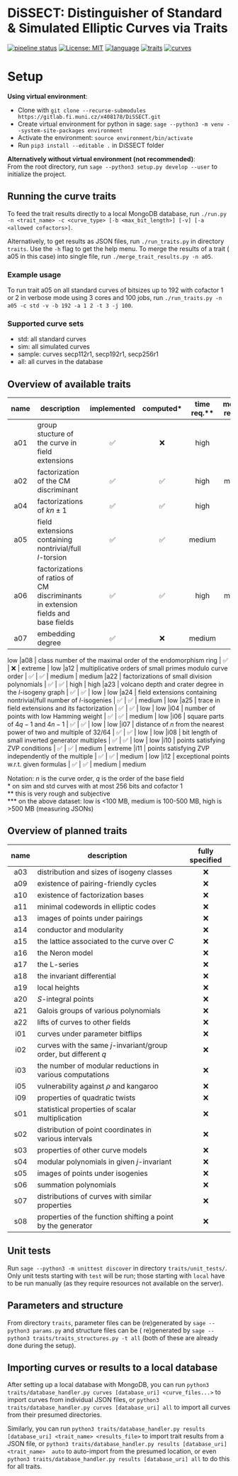 # DiSSECT: Distinguisher of Standard & Simulated Elliptic Curves via Traits

[![pipeline status](https://gitlab.fi.muni.cz/x408178/curve_analyzer/badges/master/pipeline.svg)](https://gitlab.fi.muni.cz/x408178/curve_analyzer/-/commits/master)
[![License: MIT](https://img.shields.io/badge/License-MIT-yellow.svg)](https://gitlab.fi.muni.cz/x408178/curve_analyzer/-/blob/master/LICENSE)
[![language](https://badgen.net/badge/language/python,sage/purple?list=/)](https://www.sagemath.org/)
[![traits](https://badgen.net/badge/traits/13/blue)](https://gitlab.fi.muni.cz/x408178/curve_analyzer/-/tree/master/curve_analyzer/traits)
[![curves](https://badgen.net/badge/curves/160%20std,%20217188%20sim?list=|)](https://github.com/J08nY/std-curves)

# Setup
**Using virtual environment**:

- Clone with  ```git clone --recurse-submodules https://gitlab.fi.muni.cz/x408178/DiSSECT.git```
- Create virtual environment for python in sage: `sage --python3 -m venv --system-site-packages environment`
- Activate the environment: `source environment/bin/activate`
- Run `pip3 install --editable .` in DiSSECT folder

**Alternatively without virtual environment (not recommended)**:  
From the root directory, run `sage --python3 setup.py develop --user` to initialize the project.

## Running the curve traits
To feed the trait results directly to a local MongoDB database, run `./run.py -n <trait_name> -c <curve_type> [-b <max_bit_length>] [-v] [-a <allowed cofactors>]`.

Alternatively, to get results as JSON files, run `./run_traits.py` in directory `traits`. Use the `-h` flag to get the help menu. To merge the results of a trait (
a05 in this case) into single file, run `./merge_trait_results.py -n a05`.

### Example usage

To run trait a05 on all standard curves of bitsizes up to 192 with cofactor 1 or 2 in verbose mode using 3 cores and 100
jobs, run `./run_traits.py -n a05 -c std -v -b 192 -a 1 2 -t 3 -j 100`.

### Supported curve sets

- std: all standard curves
- sim: all simulated curves
- sample: curves secp112r1, secp192r1, secp256r1
- all: all curves in the database

## Overview of available traits

| name    | description                                                                       | implemented        |  computed\*        |time req.\*\* |memory req.\*\*\*
|:-------:| ----------------------------------------------------------------------------------|:------------------:|:------------------:|:------------:|:---------:   
|a01      | group stucture of the curve in field extensions                                   | :white_check_mark: | :x:                | high         | low
|a02      | factorization of the CM discriminant                                              | :white_check_mark: | :white_check_mark: | high         | medium
|a04      | factorizations of $`kn\pm 1`$                                                     | :white_check_mark: | :white_check_mark: | high         | high
|a05      | field extensions containing nontrivial/full $`l`$-torsion                         | :white_check_mark: | :white_check_mark: | medium       | low
|a06      | factorizations of ratios of CM discriminants in extension fields and base fields  | :white_check_mark: | :white_check_mark: | high         | medium
|a07      | embedding degree  | :white_check_mark: | :x: | medium         | 
low
|a08      | class number of the maximal order of the endomorphism ring                        | :white_check_mark: | :x:                | extreme      | low
|a12      | multiplicative orders of small primes modulo curve order                          | :white_check_mark: | :white_check_mark: | medium       | medium
|a22      | factorizations of small division polynomials                                      | :white_check_mark: | :white_check_mark: | high         | high
|a23      | volcano depth and crater degree in the $`l`$-isogeny graph                        | :white_check_mark: | :white_check_mark: | low          | low
|a24      | field extensions containing nontrivial/full number of $`l`$-isogenies             | :white_check_mark: | :white_check_mark: | medium       | low
|a25      | trace in field extensions and its factorization                                   | :white_check_mark: | :white_check_mark: | low          | low
|i04      | number of points with low Hamming weight  | :white_check_mark: | :white_check_mark: | medium         | low
|i06      | square parts of $`4q-1`$ and $`4n-1`$                                             | :white_check_mark: | :white_check_mark: | low          | low
|i07      | distance of $`n`$ from the nearest power of two and multiple of 32/64             | :white_check_mark: | :white_check_mark: | low          | 
low
|i08      | bit length of small inverted generator multiples | :white_check_mark: | :white_check_mark: | low         | low
|i10      | points satisfying ZVP conditions                                                  | :white_check_mark: | :white_check_mark: | medium       | extreme
|i11      | points satisfying ZVP independently of the multiple  | :white_check_mark: | :white_check_mark: | medium         | low
|i12      | exceptional points w.r.t. given formulas  | :white_check_mark: | :white_check_mark: | medium         | medium

Notation: $`n`$ is the curve order, $`q`$ is the order of the base field  
\* on sim and std curves with at most 256 bits and cofactor 1    
\*\* this is very rough and subjective  
\*\*\* on the above dataset: low is  <100 MB, medium is 100-500 MB, high is >500 MB (measuring JSONs)

## Overview of planned traits

| name    | description                                                                       | fully specified        
|:-------:| ----------------------------------------------------------------------------------|:------------------:
a03    | distribution and sizes of isogeny classes                                         | :x: 
a09    | existence of pairing-friendly cycles                                              | :x: 
a10    | existence of factorization bases                                                  | :x: 
a11    | minimal codewords in elliptic codes                                               | :x: 
a13    | images of points under pairings                                                   | :x: 
a14    | conductor and modularity                                                          | :x: 
a15    | the lattice associated to the curve over $`C`$                                    | :x: 
a16    | the Neron model                                                                   | :x: 
a17    | the L-series                                                                      | :x: 
a18    | the invariant differential                                                        | :x: 
a19    | local heights                                                                     | :x: 
a20    | $`S`$-integral points                                                             | :x: 
a21    | Galois groups of various polynomials                                              | :x:
a22    | lifts of curves to other fields                                                   | :x:                                                              | :x:
i01    | curves under parameter bitflips                                                   | :x:
i02    | curves with the same $`j`$-invariant/group order, but different $`q`$             | :x:
i03    | the number of modular reductions in various computations                          | :x:
i05    | vulnerability against $`\rho`$ and kangaroo                                       | :x:
i09    | properties of quadratic twists                                                    | :x:
s01    | statistical properties of scalar multiplication                                   | :x:
s02    | distribution of point coordinates in various intervals                            | :x:
s03    | properties of other curve models                                                  | :x:
s04    | modular polynomials in given $`j`$-invariant                                      | :x:
s05    | images of points under isogenies                                                  | :x:
s06    | summation polynomials                                                             | :x:
s07    | distributions of curves with similar properties                                   | :x:
s08    | properties of the function shifting a point by the generator                      | :x:

## Unit tests

Run `sage --python3 -m unittest discover` in directory `traits/unit_tests/`. Only unit tests starting with `test` will
be run; those starting with `local` have to be run manually (as they require resources not available on the server).

## Parameters and structure

From directory `traits`, parameter files can be (re)generated by `sage --python3 params.py` and structure files can be (
re)generated by `sage --python3 traits/traits_structures.py -t all` (both of these are already done during the setup).

## Importing curves or results to a local database

After setting up a local database with MongoDB, you can run `python3 traits/database_handler.py curves [database_uri] <curve_files...>` to import curves from individual JSON files, or `python3 traits/database_handler.py curves [database_uri] all` to import all curves from their presumed directories.

Similarly, you can run `python3 traits/database_handler.py results [database_uri] <trait_name> <results_file>` to import trait results from a JSON file, or `python3 traits/database_handler.py results [database_uri] <trait_name>  auto` to auto-import from the presumed location, or even `python3 traits/database_handler.py results [database_uri] all` to do this for all traits.
